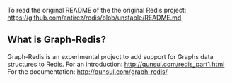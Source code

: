 To read the original README of the the original Redis project:
https://github.com/antirez/redis/blob/unstable/README.md

What is Graph-Redis?
--------------

Graph-Redis is an experimental project to add support for Graphs data structures to Redis.
For an introduction: http://qunsul.com/redis_part1.html
For the documentation: http://qunsul.com/graph-redis/
